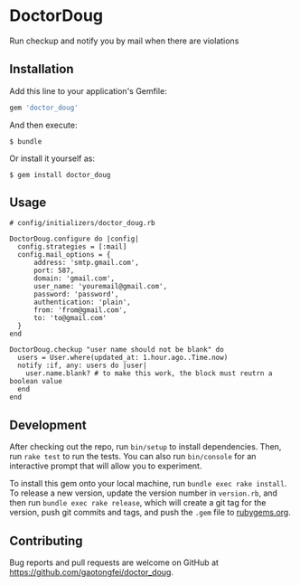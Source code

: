 # DoctorDoug

Run checkup and notify you by mail when there are violations 

## Installation

Add this line to your application's Gemfile:

```ruby
gem 'doctor_doug'
```

And then execute:

    $ bundle

Or install it yourself as:

    $ gem install doctor_doug

## Usage

```
# config/initializers/doctor_doug.rb

DoctorDoug.configure do |config|
  config.strategies = [:mail]
  config.mail_options = {
      address: 'smtp.gmail.com',
      port: 587,
      domain: 'gmail.com',
      user_name: 'youremail@gmail.com',
      password: 'password',
      authentication: 'plain',
      from: 'from@gmail.com',
      to: 'to@gmail.com'
  }
end
```

```
DoctorDoug.checkup "user name should not be blank" do
  users = User.where(updated_at: 1.hour.ago..Time.now)
  notify :if, any: users do |user|
    user.name.blank? # to make this work, the block must reutrn a boolean value
  end
end

```

## Development

After checking out the repo, run `bin/setup` to install dependencies. Then, run `rake test` to run the tests. You can also run `bin/console` for an interactive prompt that will allow you to experiment.

To install this gem onto your local machine, run `bundle exec rake install`. To release a new version, update the version number in `version.rb`, and then run `bundle exec rake release`, which will create a git tag for the version, push git commits and tags, and push the `.gem` file to [rubygems.org](https://rubygems.org).

## Contributing

Bug reports and pull requests are welcome on GitHub at https://github.com/gaotongfei/doctor_doug.
